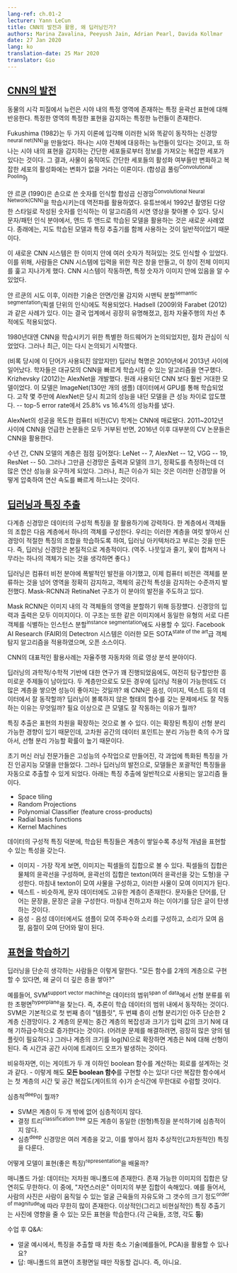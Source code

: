 ```yaml
---
lang-ref: ch.01-2
lecturer: Yann LeCun
title: CNN의 발전과 활용, 왜 딥러닝인가?
authors: Marina Zavalina, Peeyush Jain, Adrian Pearl, Davida Kollmar
date: 27 Jan 2020
lang: ko
translation-date: 25 Mar 2020
translator: Gio
---
```



## [CNN의 발전](https://www.youtube.com/watch?v=0bMe_vCZo30&t=2965s)

<!-- In animal brains, neurons react to edges that are at particular orientations. Groups of neurons that react to the same orientations are replicated over all of the visual field.
-->
동물의 시각 피질에서 뉴런은 시야 내의 특정 영역에 존재하는 특정 윤곽선 표현에 대해 반응한다. 특정한 영역의 특정한 표현을 감지하는 특정한 뉴런들이 존재한다.

<!--Fukushima (1982) built a neural net (NN) that worked the same way as the brain, based on two concepts. First, neurons are replicated across the visual field. Second, there are complex cells that pool the information from simple cells (orientation-selective units). As a result, the shift of the picture will change the activation of simple cells, but will not influence the integrated activation of the complex cell (convolutional pooling).
-->
Fukushima (1982)는 두 가지 이론에 입각해 이러한 뇌와 똑같이 동작하는 신경망<sup>neural net(NN)</sup>을 만들었다. 하나는 시야 전체에 대응하는 뉴런들이 있다는 것이고, 또 하나는 시야 내의 표현을 감지하는 간단한 세포들로부터 정보를 가져오는 복잡한 세포가 있다는 것이다. 그 결과, 사물이 움직여도 간단한 세포들의 활성화 여부들만 변화하고 복잡한 세포의 활성화에는 변화가 없을 거라는 이론이다. (합성곱 풀링<sup>Convolutional Pooling</sup>)

<!--LeCun (1990) used backprop to train a CNN to recognize handwritten digits. There is a demo from 1992 where the algorithm recognizes the digits of any style. Doing character/pattern recognition using a model that is trained end-to-end was new at that time. Previously, people had used feature extractors with a supervised model on top.
-->
얀 르쿤 (1990)은 손으로 쓴 숫자를 인식할 합성곱 신경망<sup>Convolutional Neural Network(CNN)</sup>을 학습시키는데 역전파를 활용하였다. 유튜브에서 1992년 촬영된 다양한 스타일로 작성된 숫자를 인식하는 이 알고리즘의 시연 영상을 찾아볼 수 있다. 당시 문자/패턴 인식 분야에서, 앤드 투 앤드로 학습된 모델을 활용하는 것은 새로운 사례였다. 종래에는, 지도 학습된 모델과 특징 추출기를 함께 사용하는 것이 일반적이었기 때문이다.

<!--These new CNN systems could recognize multiple characters in the image at the same time. To do it, people used a small input window for a CNN and swiped it over the whole image. If it activated, it meant there was a particular character present.
-->
이 새로운 CNN 시스템은 한 이미지 안에 여러 숫자가 적혀있는 것도 인식할 수 있었다. 이를 위해, 사람들은 CNN 시스템에 입력을 위한 작은 창을 만들고, 이 창이 전체 이미지를 훑고 지나가게 했다. CNN 시스템이 작동하면, 특정 숫자가 이미지 안에 있음을 알 수 있었다.

<!--Later, this idea was applied to faces/people detection and semantic segmentation (pixel-wise classification). Examples include Hadsell (2009) and Farabet (2012). This eventually became popular in industry, used in autonomous driving applications such as lane tracking.
-->
얀 르쿤의 시도 이후, 이러한 기술은 안면/인물 감지와 시맨틱 분할<sup>semantic segmentation</sup>(픽셀 단위의 인식)에도 적용되었다. Hadsell (2009)와 Farabet (2012)과 같은 사례가 있다. 이는 결국 업계에서 굉장히 유명해졌고, 점차 자율주행의 차선 추적에도 적용되었다.

<!--Special types of hardware to train CNN were a hot topic in the 1980s, then the interest dropped, and now it has become popular again.
-->
1980년대엔 CNN을 학습시키기 위한 특별한 하드웨어가 논의되었지만, 점차 관심이 식었었다. 그러나 최근, 이는 다시 논의되기 시작했다.

<!--The deep learning (though the term was not used at that time) revolution started in 2010-2013. Researchers focused on inventing algorithms that could help train large CNNs faster. Krizhevsky (2012) came up with AlexNet, which was a much larger CNN than those used before, and trained it on ImageNet (1.3 million samples) using GPUs. After running for a couple of weeks AlexNet beat the performance of the best competing systems by a large margin -- a 25.8% vs 16.4% top-5 error rate.
-->
(비록 당시에 이 단어가 사용되진 않았지만) 딥러닝 혁명은 2010년에서 2013년 사이에 일어났다. 학자들은 대규모의 CNN을 빠르게 학습시킬 수 있는 알고리즘을 연구했다. Krizhevsky (2012)는 AlexNet을 개발했다. 원래 사용되던 CNN 보다 훨씬 거대한 모델이었다. 이 모델은 ImageNet(130만 개의 샘플) 데이터에서 GPU를 통해 학습되었다. 고작 몇 주만에 AlexNet은 당시 최고의 성능을 내던 모델을 큰 성능 차이로 압도했다. -- top-5 error rate에서 25.8% vs 16.4%의 성능차를 냈다.

<!--After seeing AlexNet's success, the computer vision (CV) community was convinced that CNNs work. While all papers from 2011-2012 that mentioned CNNs had been rejected, since 2016 most accepted CV papers use CNNs.
-->
AlexNet의 성공을 목도한 컴퓨터 비전(CV) 학계는 CNN에 매료됐다. 2011~2012년 사이에 CNN을 언급한 논문들은 모두 거부된 반면, 2016년 이후 대부분의 CV 논문들은 CNN을 활용한다.

<!--Over the years, the number of layers used has been increasing: LeNet -- 7, AlexNet -- 12, VGG -- 19, ResNet -- 50. However, there is a trade-off between the number of operations needed to compute the output, the size of the model, and its accuracy. Thus, a popular topic now is how to compress the networks to make the computations faster.
-->
수년 간, CNN 모델의 계층은 점점 깊어졌다: LeNet -- 7, AlexNet -- 12, VGG -- 19, ResNet -- 50. 그러나 그만큼 신경망은 출력과 모델의 크기, 정확도를 측정하는데 더 많은 연산 성능을 요구하게 되었다. 그러나, 최근 이슈가 되는 것은 이러한 신경망을 어떻게 압축하여 연산 속도를 빠르게 하느냐는 것이다.


## [딥러닝과 특징 추출](https://www.youtube.com/watch?v=0bMe_vCZo30&t=3955s)

<!--Multilayer networks are successful because they exploit the compositional structure of natural data. In compositional hierarchy,  combinations of objects at one layer in the hierarchy form the objects at the next layer. If we mimic this hierarchy as multiple layers and let the network learn the appropriate combination of features, we get what is called Deep Learning architecture. Thus, Deep Learning networks are hierarchical in nature.
-->
다계층 신경망은 데이터의 구성적 특징을 잘 활용하기에 강력하다. 한 계층에서 객체들의 조합은 다음 계층에서 하나의 객체를 구성한다. 우리는 이러한 계층을 여럿 쌓아서 신경망이 적절한 특징의 조합을 학습하도록 하여, 딥러닝 아키텍처라고 부르는 것을 만든다. 즉, 딥러닝 신경망은 본질적으로 계층적이다.
(역주. 나뭇잎과 줄기, 꽃이 합쳐저 나무라는 하나의 객체가 되는 것을 생각하면 좋다.)

<!--Deep learning architectures have led to an incredible progress in computer vision tasks ranging from identifying and generating accurate masks around the objects to identifying spatial properties of an object. Mask-RCNN and RetinaNet architectures mainly led to this improvement.
-->
딥러닝은 컴퓨터 비전 분야에 폭발적인 발전을 야기했고, 이제 컴퓨터 비전은 객체를 분류하는 것을 넘어 영역을 정확히 감지하고, 객체의 공간적 특성을 감지하는 수준까지 발전했다. Mask-RCNN과 RetinaNet 구조가 이 분야의 발전을 주도하고 있다.

<!--Mask RCNNs have found their use in segmenting individual objects, i.e. creating masks for each object in an image. The input and output are both images. The architecture can also be used to do instance segmentation, i.e. identifying different objects of the same type in an image. Detectron, a Facebook AI Research (FAIR) software system, implements all these state-of-the-art object detection algorithms and is open source.
-->
Mask RCNN은 이미지 내의 각 객체들의 영역을 분할하기 위해 등장헀다. 신경망의 입력과 출력은 모두 이미지이다. 이 구조는 또한 같은 이미지에서 동일한 유형의 서로 다른 객체를 식별하는 인스턴스 분할<sup>instance segmentation</sup>에도 사용할 수 있다. Facebook AI Research (FAIR)의 Detectron 시스템은 이러한 모든 SOTA<sup>state of the art</sup>급 객체 탐지 알고리즘을 적용하였으며, 오픈 소스이다.

<!--Some of the practical applications of CNNs are powering autonomous driving and analysing medical images.
-->
CNN의 대표적인 활용사례는 자율주행 자동차와 의료 영상 분석 분야이다.

<!--Although the science and mathematics behind deep learning is fairly understood, there are still some interesting questions that require more research. These questions include: Why do architectures with multiple layers perform better, given that we can approximate any function with two layers? Why do CNNs work well with natural data such as speech, images, and text? How are we able to optimize non-convex functions so well? Why do over-parametrised architectures work?
-->
딥러닝의 과학적/수학적 기반에 대한 연구가 꽤 진행되었음에도, 여전히 탐구할만한 흥미로운 주제들이 남아있다. 두 계층만으로도 모든 경우에 딥러닝 적용이 가능한데도 더 많은 계층을 쌓으면 성능이 좋아지는 것일까? 왜 CNN은 음성, 이미지, 텍스트 등의 데이터에서 잘 동작할까? 딥러닝이 볼록하지 않은 형태의 함수를 갖는 문제에서도 잘 작동하는 이유는 무엇일까? 필요 이상으로 큰 모델도 잘 작동하는 이유가 뭘까?

<!-- Feature extraction consists of expanding the representational dimension such that the expanded features are more likely to be linearly separable; data points in higher dimensional space are more likely to be linearly separable due to the increase in the number of possible separating planes.
-->
특징 추출은 표현의 차원을 확장하는 것으로 볼 수 있다. 이는 확장된 특징이 선형 분리 가능한 경향이 있기 때문인데, 고차원 공간의 데이터 포인트는 분리 가능한 축의 수가 많아서, 선형 분리 가능할 확률이 높기 때문이다.

<!--Earlier machine learning practitioners relied on high quality, hand crafted, and task specific features to build artificial intelligence models, but with the advent of Deep Learning, the models are able to extract the generic features automatically. Some common approaches used in feature extraction algorithms are highlighted below:
-->
초기 머신 러닝 전문가들은 고성능의 수작업으로 만들어진, 각 과업에 특화된 특징을 가진 인공지능 모델을 만들었다. 그러나 딥러닝의 발전으로, 모델들은 포괄적인 특징들을 자동으로 추출할 수 있게 되었다. 아래는 특징 추출에 일반적으로 사용되는 알고리즘 들이다.

- Space tiling
- Random Projections
- Polynomial Classifier (feature cross-products)
- Radial basis functions
- Kernel Machines

<!--Because of the compositional nature of data, learned features have a hierarchy of representations with increasing level of abstractions. For example:
-->
데이터의 구성적 특징 덕분에, 학습된 특징들은 계층이 쌓일수록 추상적 개념을 표현할 수 있는 특성을 갖는다.

<!--
-  Images - At the most granular level, images can be thought of as pixels. Combination of pixels constitute edges which when combined forms textons (multi-edge shapes). Textons form motifs and motifs form parts of the image. By combining these parts together we get the final image.
-  Text - Similarly, there is an inherent hierarchy in textual data. Characters form words, when we combine words together we get word-groups, then clauses, then by combining clauses we get sentences. Sentences finally tell us what story is being conveyed.
-  Speech - In speech, samples compose bands, which compose sounds, which compose phones, then phonemes, then whole words, then sentences, thus showing a clear hierarchy in representation.
- -->
-  이미지 - 가장 작게 보면, 이미지는 픽셀들의 집합으로 볼 수 있다. 픽셀들의 집합은 물체의 윤곽선을 구성하며, 윤곽선의 집합은 texton(여러 윤곽선을 갖는 도형)을 구성한다. 마침내 texton이 모여 사물을 구성하고, 이러한 사물이 모여 이미지가 된다.
-  텍스트 - 비슷하게, 문자 데이터에도 고유한 계층이 존재한다. 문자들은 단어를, 단어는 문장을, 문장은 글을 구성한다. 마침내 전하고자 하는 이야기를 담은 글이 탄생하는 것이다.
-  음성 - 음성 데이터에서도 샘플이 모여 주파수와 소리를 구성하고, 소리가 모여 음절, 음절이 모여 단어와 말이 된다.


## [표현을 학습하기](https://www.youtube.com/watch?v=0bMe_vCZo30&t=4767s)

<!--There are those who dismiss Deep Learning: if we can approximate any function with 2 layers, why have more?
-->
딥러닝을 단순히 생각하는 사람들은 이렇게 말한다. "모든 함수를 2개의 계층으로 구현할 수 있다면, 왜 굳이 더 깊은 층을 쌓아?"

<!-- For example: SVMs find a separating hyperplane "in the span of the data," meaning predictions are based on comparisons to training examples. SVMs are essentially a very simplistic 2 layer neural net, where the first layer defines "templates" and the second layer is a linear classifier. The problem with 2 layer fallacy is that the complexity and size of the middle layer is exponential in N (to do well with a difficult task, need LOTS of templates). But if you expand the number of layers to log(N), the layers become linear in N. There is a trade-off between time and space.
-->
예를들어, SVM<sup>support vector machine</sup>은 데이터의 범위<sup>span of data</sup>에서 선형 분류를 위한 초평면<sup>hyperplane</sup>을 찾는다. 즉, 추론이 학습 데이터의 범위 내에서 동작하는 것이다. SVM은 기본적으로 첫 번째 층이 "템플릿", 두 번쨰 층이 선형 분리기인 아주 단순한 2 계층 신경망이다. 2 계층의 문제는 중간 계층의 복잡성과 크기가 입력 값의 크기 N에 대해 기하급수적으로 증가한다는 것이다. (어려운 문제를 해결하려면, 굉장히 많은 양의 템플릿이 필요하다.) 그러나 계층의 크기를 log(N)으로 확장하면 계층은 N에 대해 선형이 된다. 즉 시간과 공간 사이에 트레이드 오프가 발생하는 것이다.

<!-- An analogy is designing a circuit to compute a boolean function with no more than two layers of gates - we can compute **any boolean function** this way! But, the complexity and resources of the first layer (number of gates) quickly becomes infeasible for complex functions.
-->
비유하자면, 이는 게이트가 두 개 이하인 boolean 함수를 계산하는 회로를 설계하는 것과 같다. - 이렇게 해도 **모든 boolean 함수**를 구현할 수는 있다! 다만 복잡한 함수에서는 첫 계층의 시간 및 공간 복잡도(게이트의 수)가 순식간에 무한대로 수렴할 것이다.

<!--What is "deep"?

- An SVM isn't deep because it only has two layers
- A classification tree isn't deep because every layer analyses the same (raw) features
- A deep network has several layers and uses them to build a **hierarchy of features of increasing complexity**
- -->
심층적<sup>deep</sup>이 뭘까?

- SVM은 계층이 두 개 밖에 없어 심층적이지 않다.
- 결정 트리<sup>classification tree</sup> 모든 계층이 동일한 (원형)특징을 분석하기에 심층적이지 않다.
- 심층<sup>deep</sup> 신경망은 여러 계층을 갖고, 이를 쌓아서 점차 추상적인(고차원적인) 특징을 다룬다.

<!--How can models learn representations (good features)?
-->
어떻게 모델이 표현(좋은 특징)<sup>representation</sup>을 배울까?

<!--Manifold hypothesis: natural data lives in a low-dimensional manifold. Set of possible images is essentially infinite, set of "natural" images is a tiny subset. For example: for an image of a person, the set of possible images is on the order of magnitude of the number of face muscles they can move (degrees of freedom) ~ 50. An ideal (and unrealistic) feature extractor represents all the factors of variation (each of the muscles, lighting, *etc.*).
-->
매니폴드 가설: 데이터는 저차원 매니폴드에 존재한다. 존재 가능한 이미지의 집합은 당연히도 무한하다. 이 중에, "자연스러운" 이미지의 부분 집합이 속해있다.
예를 들어서, 사람의 사진은 사람이 움직일 수 있는 얼굴 근육들의 자유도와 그 갯수의 크기 정도<sup>order of magnitude</sup>에 따라 무한히 많이 존재한다. 이상적인(그리고 비현실적인) 특징 추출기는 사진에 영향을 줄 수 있는 모든 표현을 학습한다.(각 근육들, 조명, 각도 **등**)

<!--Q&A from the end of lecture:
-->
수업 후 Q&A:

<!--
- For the face example, could some other dimensionality reduction technique (*i.e.* PCA) extract these features?
  - Answer: would only work if the manifold surface is a hyperplane, which it is not
-->
- 얼굴 예시에서, 특징을 추출할 때 차원 축소 기술(예를들어, PCA)을 활용할 수 있나요?
- 답: 매니폴드의 표면이 초평면일 때만 작동할 겁니다. 즉, 아니요.

